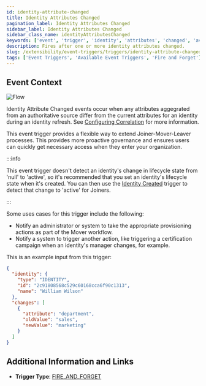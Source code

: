 ```yaml
---
id: identity-attribute-changed
title: Identity Attributes Changed
pagination_label: Identity Attributes Changed
sidebar_label: Identity Attributes Changed
sidebar_class_name: identityAttributesChanged
keywords: ['event', 'trigger', 'identity', 'attributes', 'changed', 'available']
description: Fires after one or more identity attributes changed.
slug: /extensibility/event-triggers/triggers/identity-attribute-changed
tags: ['Event Triggers', 'Available Event Triggers', 'Fire and Forget']
---
```


## Event Context

![Flow](./img/trigger-path.png)

Identity Attribute Changed events occur when any attributes aggegrated from an authoritative source differ from the current attributes for an identity during an identity refresh. See [Configuring Correlation](https://community.sailpoint.com/t5/Connectors/Configuring-Correlation/ta-p/74045) for more information.

This event trigger provides a flexible way to extend Joiner-Mover-Leaver processes. This provides more proactive governance and ensures users can quickly get necessary access when they enter your organization.

:::info

This event trigger doesn't detect an identity's change in lifecycle state from 'null' to 'active', so it's recommended that you set an identity's lifecycle state when it's created. You can then use the [Identity Created](./identity-created.md) trigger to detect that change to 'active' for Joiners.

:::

Some uses cases for this trigger include the following:

- Notify an administrator or system to take the appropriate provisioning actions as part of the Mover workflow.
- Notify a system to trigger another action, like triggering a certification campaign when an identity's manager changes, for example.

This is an example input from this trigger:

```json
{
  "identity": {
    "type": "IDENTITY",
    "id": "2c91808568c529c60168cca6f90c1313",
    "name": "William Wilson"
  },
  "changes": [
    {
      "attribute": "department",
      "oldValue": "sales",
      "newValue": "marketing"
    }
  ]
}
```

## Additional Information and Links

- **Trigger Type**: [FIRE_AND_FORGET](../trigger-types.md#fire-and-forget)
<!-- [Input schema](https://developer.sailpoint.com/apis/beta/#section/Identity-Attributes-Changed-Event-Trigger-Input) -->
